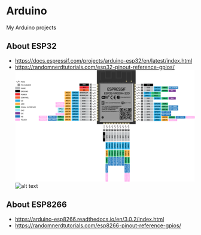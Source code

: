 # Arduino

My Arduino projects

## About ESP32

- https://docs.espressif.com/projects/arduino-esp32/en/latest/index.html
- https://randomnerdtutorials.com/esp32-pinout-reference-gpios/
![alt text](https://github.com/andrejgorin/Arduino/blob/c6f3f857a26cdcf8e8a2bbdbb71e0ad376558824/Pictures/ESP32-VROOM-32D-PINOUT.png)
![alt text]()

## About ESP8266

- https://arduino-esp8266.readthedocs.io/en/3.0.2/index.html
- https://randomnerdtutorials.com/esp8266-pinout-reference-gpios/
